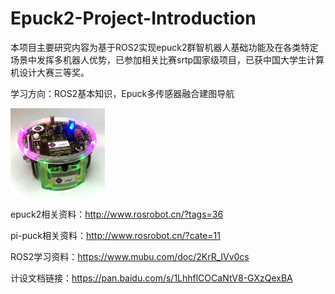 # Epuck2-Project-Introduction
本项目主要研究内容为基于ROS2实现epuck2群智机器人基础功能及在各类特定场景中发挥多机器人优势，已参加相关比赛srtp国家级项目，已获中国大学生计算机设计大赛三等奖。

学习方向：ROS2基本知识，Epuck多传感器融合建图导航

<img src="1.硬件介绍/e-puck2.jpg" width="30%">



epuck2相关资料：http://www.rosrobot.cn/?tags=36

pi-puck相关资料：http://www.rosrobot.cn/?cate=11

ROS2学习资料：https://www.mubu.com/doc/2KrR_lVv0cs

计设文档链接：https://pan.baidu.com/s/1LhhflCOCaNtV8-GXzQexBA
